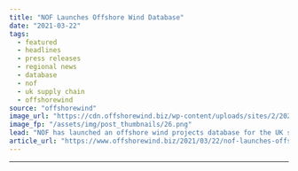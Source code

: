 ```yaml
---
title: "NOF Launches Offshore Wind Database"
date: "2021-03-22"
tags: 
  - featured
  - headlines
  - press releases
  - regional news
  - database
  - nof
  - uk supply chain
  - offshorewind
source: "offshorewind"
image_url: "https://cdn.offshorewind.biz/wp-content/uploads/sites/2/2021/03/22133005/NOF-Launches-Offshore-Wind-Database.png"
image_fp: "/assets/img/post_thumbnails/26.png"
lead: "NOF has launched an offshore wind projects database for the UK supply chain to"
article_url: "https://www.offshorewind.biz/2021/03/22/nof-launches-offshore-wind-database/"
---
```


---
